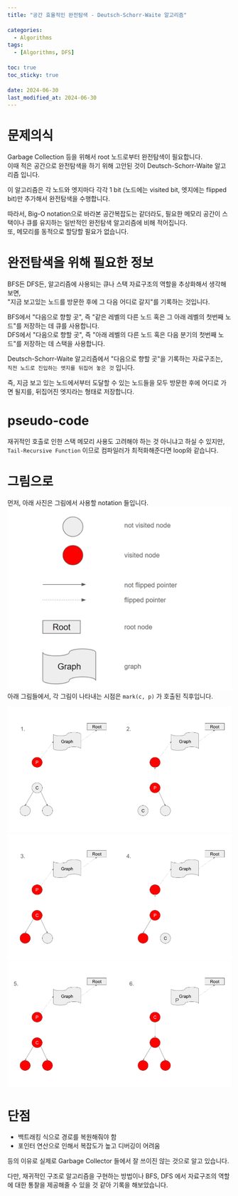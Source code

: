 ```yaml
---
title: "공간 효율적인 완전탐색 - Deutsch-Schorr-Waite 알고리즘"

categories:
  - Algorithms
tags:
  - [Algorithms, DFS]

toc: true
toc_sticky: true
 
date: 2024-06-30
last_modified_at: 2024-06-30
---
```


# 문제의식
Garbage Collection 등을 위해서 root 노드로부터 완전탐색이 필요합니다.  
이때 적은 공간으로 완전탐색을 하기 위해 고안된 것이 Deutsch-Schorr-Waite 알고리즘 입니다.  

이 알고리즘은 각 노드와 엣지마다 각각 1 bit (노드에는 visited bit, 엣지에는 flipped bit)만 추가해서 완전탐색을 수행합니다.  

따라서, Big-O notation으로 바라본 공간복잡도는 같더라도, 필요한 메모리 공간이 스택이나 큐를 유지하는 일반적인 완전탐색 알고리즘에 비해 적어집니다.  
또, 메모리를 동적으로 할당할 필요가 없습니다.

# 완전탐색을 위해 필요한 정보
BFS든 DFS든, 알고리즘에 사용되는 큐나 스택 자료구조의 역할을 추상화해서 생각해보면,   
"지금 보고있는 노드를 방문한 후에 그 다음 어디로 갈지"를 기록하는 것입니다.      

BFS에서 "다음으로 향할 곳", 즉 "같은 레벨의 다른 노드 혹은 그 아래 레벨의 첫번째 노드"를 저장하는 데 큐를 사용합니다.   
DFS에서 "다음으로 향할 곳", 즉 "아래 레벨의 다른 노드 혹은 다음 분기의 첫번째 노드"를 저장하는 데 스택을 사용합니다.  

Deutsch-Schorr-Waite 알고리즘에서 "다음으로 향할 곳"을 기록하는 자료구조는,  
`직전 노드로 진입하는 엣지를 뒤집어 놓은 것` 입니다.  

즉, 지금 보고 있는 노드에서부터 도달할 수 있는 노드들을 모두 방문한 후에 어디로 가면 될지를, 뒤집어진 엣지라는 형태로 저장합니다.   

# pseudo-code 
<script src="https://gist.github.com/shyeokchoi/6b7a2ee4def6623e9ced4490f5d35118.js"></script>
재귀적인 호출로 인한 스택 메모리 사용도 고려해야 하는 것 아니냐고 하실 수 있지만,  
`Tail-Recursive Function` 이므로 컴파일러가 최적화해준다면 loop와 같습니다.  

# 그림으로
먼저, 아래 사진은 그림에서 사용할 notation 들입니다.  
<img src="/assets/images/Algorithms/2024-06-30-deutsch-schorr-waite/def.png" width="600px" title="def"/>   
아래 그림들에서, 각 그림이 나타내는 시점은 `mark(c, p)` 가 호출된 직후입니다.   

![12](/assets/images/Algorithms/2024-06-30-deutsch-schorr-waite/12.png)  
![34](/assets/images/Algorithms/2024-06-30-deutsch-schorr-waite/34.png)  
![56](/assets/images/Algorithms/2024-06-30-deutsch-schorr-waite/56.png)  

# 단점
- 백트래킹 식으로 경로를 복원해줘야 함
- 포인터 연산으로 인해서 복잡도가 높고 디버깅이 어려움

등의 이유로 실제로 Garbage Collector 들에서 잘 쓰이진 않는 것으로 알고 있습니다.    

다만, 재귀적인 구조로 알고리즘을 구현하는 방법이나 BFS, DFS 에서 자료구조의 역할에 대한 통찰을 제공해줄 수 있을 것 같아 기록을 해보았습니다.
